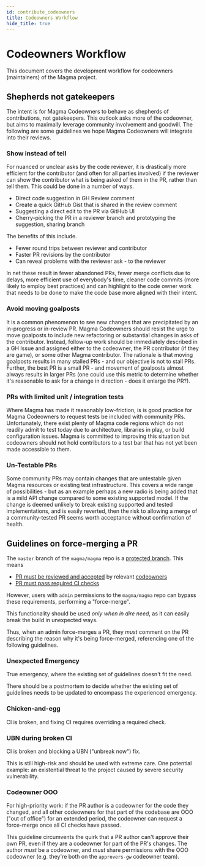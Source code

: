 ```yaml
---
id: contribute_codeowners
title: Codeowners Workflow
hide_title: true
---
```


# Codeowners Workflow

This document covers the development workflow for codeowners (maintainers) of the Magma project.

## Shepherds not gatekeepers

The intent is for Magma Codeowners to behave as shepherds of contributions, not gatekeepers.  This outlook asks more of the codeowner, but aims to maximally leverage community involvement and goodwill.  The following are some guidelines we hope Magma Codeowners will integrate into their reviews.

### Show instead of tell

For nuanced or unclear asks by the code reviewer, it is drastically more efficient for the contributor (and often for all parties involved) if the reviewer can show the contributor what is being asked of them in the PR, rather than tell them.  This could be done in a number of ways.

- Direct code suggestion in GH Review comment
- Create a quick GitHub Gist that is shared in the review comment
- Suggesting a direct edit to the PR via GitHub UI
- Cherry-picking the PR in a reviewer branch and prototyping the suggestion, sharing branch

The benefits of this include.

- Fewer round trips between reviewer and contributor
- Faster PR revisions by the contributor
- Can reveal problems with the reviewer ask - to the reviewer

In net these result in fewer abandoned PRs, fewer merge conflicts due to delays, more efficient use of everybody's time, cleaner code commits (more likely to employ best practices) and can highlight to the code owner work that needs to be done to make the code base more aligned with their intent.

### Avoid moving goalposts

It is a common phenomenon to see new changes that are precipitated by an in-progress or in-review PR.  Magma Codeowners should resist the urge to move goalposts to include new refactoring or substantial changes in asks of the contributor.  Instead, follow-up work should be immediately described in a GH Issue and assigned either to the codeowner, the PR contributor (if they are game), or some other Magma contributor.  The rationale is that moving goalposts results in many stalled PRs - and our objective is not to stall PRs. Further, the best PR is a small PR - and movement of goalposts almost always results in larger PRs (one could use this metric to determine whether it's reasonable to ask for a change in direction - does it enlarge the PR?).

### PRs with limited unit / integration tests

Where Magma has made it reasonably low-friction, is is good practice for Magma Codeowners to request tests be included with community PRs.  Unfortunately, there exist plenty of Magma code regions which do not readily admit to test today due to architecture, libraries in play, or build configuration issues.  Magma is committed to improving this situation but codeowners should not hold contributors to a test bar that has not yet been made accessible to them.

### Un-Testable PRs

Some community PRs may contain changes that are untestable given Magma resources or existing test infrastructure. This covers a wide range of possibilities - but as an example perhaps a new radio is being added that is a mild API change compared to some existing supported model.  If the change is deemed unlikely to break existing supported and tested implementations, and is easily reverted, then the risk to allowing a merge of a community-tested PR seems worth acceptance without confirmation of health.

## Guidelines on force-merging a PR

The `master` branch of the `magma/magma` repo is a [protected branch](https://docs.github.com/en/github/administering-a-repository/about-protected-branches). This means

- [PR must be reviewed and accepted](https://docs.github.com/en/github/administering-a-repository/about-protected-branches#require-pull-request-reviews-before-merging) by relevant [codeowners](https://docs.github.com/en/github/creating-cloning-and-archiving-repositories/about-code-owners)
- [PR must pass required CI checks](https://docs.github.com/en/github/administering-a-repository/about-protected-branches#require-status-checks-before-merging)

However, users with `admin` permissions to the `magma/magma` repo can bypass these requirements, performing a "force-merge".

This functionality should be used *only when in dire need*, as it can easily break the build in unexpected ways.

Thus, when an admin force-merges a PR, they *must* comment on the PR describing the reason why it's being force-merged, referencing one of the following guidelines.

### Unexpected Emergency

True emergency, where the existing set of guidelines doesn't fit the need.

There should be a postmortem to decide whether the existing set of guidelines needs to be updated to encompass the experienced emergency.

### Chicken-and-egg

CI is broken, and fixing CI requires overriding a required check.

### UBN during broken CI

CI is broken and blocking a UBN ("unbreak now") fix.

This is still high-risk and should be used with extreme care. One potential example: an existential threat to the project caused by severe security vulnerability.

### Codeowner OOO

For high-priority work: if the PR author is a codeowner for the code they changed, and all other codeowners for that part of the codebase are OOO ("out of office") for an extended period, the codeowner can request a force-merge once all CI checks have passed.

This guideline circumvents the quirk that a PR author can't approve their own PR, even if they are a codeowner for part of the PR's changes. The author *must* be a codeowner, and *must* share permissions with the OOO codeowner (e.g. they're both on the `approvers-gw` codeowner team).
